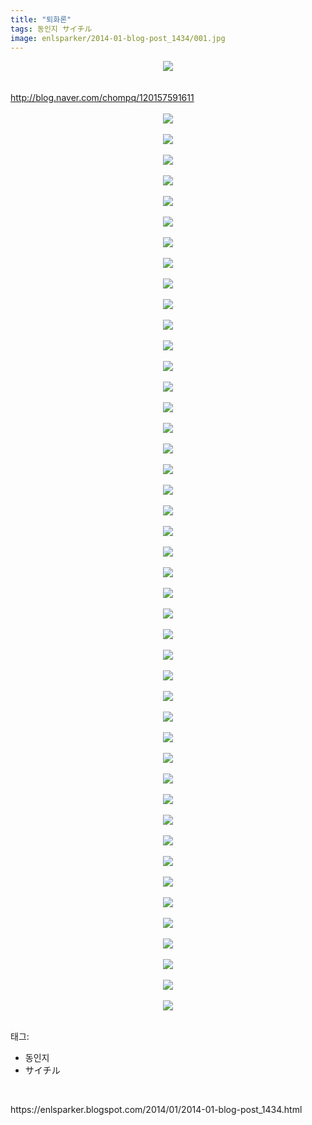 ```yaml
---
title: "퇴화론"
tags: 동인지 サイチル
image: enlsparker/2014-01-blog-post_1434/001.jpg
---
```

<div class="article">
<div class="post-body entry-content" id="post-body-6026787362671710899" itemprop="description articleBody">
<div class="separator" style="clear: both; text-align: center;">
<a href="//3.bp.blogspot.com/-DdJ_0ugtHNw/Us0vwWQC6wI/AAAAAAAABTc/oTNaX6lTLvk/s1600/%E9%80%80%E5%8C%96%E8%AB%96_001.jpg" imageanchor="1" style="margin-left: 1em; margin-right: 1em;"><img border="0" src="{{ site.nasurl }}/enlsparker/2014-01-blog-post_1434/%E9%80%80%E5%8C%96%E8%AB%96_001.jpg"/></a></div>
<br/>
<a name="more"></a><br/>
<a href="http://blog.naver.com/chompq/120157591611">http://blog.naver.com/chompq/120157591611</a><br/>
<div style="text-align: center;">
<br/></div>
<div class="separator" style="clear: both; text-align: center;">
<a href="//1.bp.blogspot.com/-TRN7cYcpjs8/Us0vwMduJqI/AAAAAAAABTY/jeOcpJL6cQQ/s1600/%E9%80%80%E5%8C%96%E8%AB%96_003.jpg" imageanchor="1" style="margin-left: 1em; margin-right: 1em;"><img border="0" src="{{ site.nasurl }}/enlsparker/2014-01-blog-post_1434/%E9%80%80%E5%8C%96%E8%AB%96_003.jpg"/></a></div>
<br/>
<div class="separator" style="clear: both; text-align: center;">
<a href="//1.bp.blogspot.com/-uliJBrW4dQg/Us0vv6SSNSI/AAAAAAAABTU/npQzeLTMdaM/s1600/%E9%80%80%E5%8C%96%E8%AB%96_004.jpg" imageanchor="1" style="margin-left: 1em; margin-right: 1em;"><img border="0" src="{{ site.nasurl }}/enlsparker/2014-01-blog-post_1434/%E9%80%80%E5%8C%96%E8%AB%96_004.jpg"/></a></div>
<br/>
<div class="separator" style="clear: both; text-align: center;">
<a href="//3.bp.blogspot.com/-9_vyry4W6AE/Us0vxZYUbLI/AAAAAAAABTo/Zl9n1qd8ktE/s1600/%E9%80%80%E5%8C%96%E8%AB%96_005.jpg" imageanchor="1" style="margin-left: 1em; margin-right: 1em;"><img border="0" src="{{ site.nasurl }}/enlsparker/2014-01-blog-post_1434/%E9%80%80%E5%8C%96%E8%AB%96_005.jpg"/></a></div>
<br/>
<div class="separator" style="clear: both; text-align: center;">
<a href="//1.bp.blogspot.com/-K3tW5zAi1Uw/Us0vx03YUfI/AAAAAAAABTw/w34oGj1cEDM/s1600/%E9%80%80%E5%8C%96%E8%AB%96_007.jpg" imageanchor="1" style="margin-left: 1em; margin-right: 1em;"><img border="0" src="{{ site.nasurl }}/enlsparker/2014-01-blog-post_1434/%E9%80%80%E5%8C%96%E8%AB%96_007.jpg"/></a></div>
<br/>
<div class="separator" style="clear: both; text-align: center;">
<a href="//1.bp.blogspot.com/-lzaZu1CiJ9Y/Us0vyPtgN6I/AAAAAAAABT4/Nd1iiPwJNGw/s1600/%E9%80%80%E5%8C%96%E8%AB%96_008.jpg" imageanchor="1" style="margin-left: 1em; margin-right: 1em;"><img border="0" src="{{ site.nasurl }}/enlsparker/2014-01-blog-post_1434/%E9%80%80%E5%8C%96%E8%AB%96_008.jpg"/></a></div>
<br/>
<div class="separator" style="clear: both; text-align: center;">
<a href="//4.bp.blogspot.com/--vuO2PWO5Yc/Us0vy5tQ-3I/AAAAAAAABUA/sGyRJYhIAXs/s1600/%E9%80%80%E5%8C%96%E8%AB%96_009.jpg" imageanchor="1" style="margin-left: 1em; margin-right: 1em;"><img border="0" src="{{ site.nasurl }}/enlsparker/2014-01-blog-post_1434/%E9%80%80%E5%8C%96%E8%AB%96_009.jpg"/></a></div>
<br/>
<div class="separator" style="clear: both; text-align: center;">
<a href="//2.bp.blogspot.com/-TrDTIU2fZhs/Us0vzjssfYI/AAAAAAAABUI/2bVjjuNHKy4/s1600/%E9%80%80%E5%8C%96%E8%AB%96_010.jpg" imageanchor="1" style="margin-left: 1em; margin-right: 1em;"><img border="0" src="{{ site.nasurl }}/enlsparker/2014-01-blog-post_1434/%E9%80%80%E5%8C%96%E8%AB%96_010.jpg"/></a></div>
<br/>
<div class="separator" style="clear: both; text-align: center;">
<a href="//4.bp.blogspot.com/-PfkJMiQa04w/Us0vzji9-2I/AAAAAAAABUQ/GRQFMKYMeRI/s1600/%E9%80%80%E5%8C%96%E8%AB%96_011.jpg" imageanchor="1" style="margin-left: 1em; margin-right: 1em;"><img border="0" src="{{ site.nasurl }}/enlsparker/2014-01-blog-post_1434/%E9%80%80%E5%8C%96%E8%AB%96_011.jpg"/></a></div>
<br/>
<div class="separator" style="clear: both; text-align: center;">
<a href="//3.bp.blogspot.com/-WhcqvzHWQ3I/Us0v0Qz3VCI/AAAAAAAABUY/Zcu-Njl6f70/s1600/%E9%80%80%E5%8C%96%E8%AB%96_012.jpg" imageanchor="1" style="margin-left: 1em; margin-right: 1em;"><img border="0" src="{{ site.nasurl }}/enlsparker/2014-01-blog-post_1434/%E9%80%80%E5%8C%96%E8%AB%96_012.jpg"/></a></div>
<br/>
<div class="separator" style="clear: both; text-align: center;">
<a href="//1.bp.blogspot.com/-B0k9JJOjoQs/Us0v01tQtgI/AAAAAAAABUc/Mf3KplBdhEw/s1600/%E9%80%80%E5%8C%96%E8%AB%96_013.jpg" imageanchor="1" style="margin-left: 1em; margin-right: 1em;"><img border="0" src="{{ site.nasurl }}/enlsparker/2014-01-blog-post_1434/%E9%80%80%E5%8C%96%E8%AB%96_013.jpg"/></a></div>
<br/>
<div class="separator" style="clear: both; text-align: center;">
<a href="//2.bp.blogspot.com/-66g9tKiMW2E/Us0v1u_o-zI/AAAAAAAABUo/7dQepxPdPyA/s1600/%E9%80%80%E5%8C%96%E8%AB%96_014.jpg" imageanchor="1" style="margin-left: 1em; margin-right: 1em;"><img border="0" src="{{ site.nasurl }}/enlsparker/2014-01-blog-post_1434/%E9%80%80%E5%8C%96%E8%AB%96_014.jpg"/></a></div>
<br/>
<div class="separator" style="clear: both; text-align: center;">
<a href="//4.bp.blogspot.com/-7bKYnz8HYRw/Us0v2qZ5H2I/AAAAAAAABU4/NDfAgfaTTB4/s1600/%E9%80%80%E5%8C%96%E8%AB%96_015.jpg" imageanchor="1" style="margin-left: 1em; margin-right: 1em;"><img border="0" src="{{ site.nasurl }}/enlsparker/2014-01-blog-post_1434/%E9%80%80%E5%8C%96%E8%AB%96_015.jpg"/></a></div>
<br/>
<div class="separator" style="clear: both; text-align: center;">
<a href="//1.bp.blogspot.com/-lEycGKIKf3U/Us0v2fuEHwI/AAAAAAAABUw/V-U4vEGfUN8/s1600/%E9%80%80%E5%8C%96%E8%AB%96_016.jpg" imageanchor="1" style="margin-left: 1em; margin-right: 1em;"><img border="0" src="{{ site.nasurl }}/enlsparker/2014-01-blog-post_1434/%E9%80%80%E5%8C%96%E8%AB%96_016.jpg"/></a></div>
<br/>
<div class="separator" style="clear: both; text-align: center;">
<a href="//4.bp.blogspot.com/-RLnjdWnUkag/Us0v23Qbe-I/AAAAAAAABU8/AL9LFbosvMc/s1600/%E9%80%80%E5%8C%96%E8%AB%96_017.jpg" imageanchor="1" style="margin-left: 1em; margin-right: 1em;"><img border="0" src="{{ site.nasurl }}/enlsparker/2014-01-blog-post_1434/%E9%80%80%E5%8C%96%E8%AB%96_017.jpg"/></a></div>
<br/>
<div class="separator" style="clear: both; text-align: center;">
<a href="//3.bp.blogspot.com/-lerewblK9bI/Us0v3Q40noI/AAAAAAAABVE/YP9d38pwyyU/s1600/%E9%80%80%E5%8C%96%E8%AB%96_018.jpg" imageanchor="1" style="margin-left: 1em; margin-right: 1em;"><img border="0" src="{{ site.nasurl }}/enlsparker/2014-01-blog-post_1434/%E9%80%80%E5%8C%96%E8%AB%96_018.jpg"/></a></div>
<br/>
<div class="separator" style="clear: both; text-align: center;">
<a href="//3.bp.blogspot.com/-vNJna6EC0T8/Us0v4QVbnCI/AAAAAAAABVU/I8nWFBG852g/s1600/%E9%80%80%E5%8C%96%E8%AB%96_019.jpg" imageanchor="1" style="margin-left: 1em; margin-right: 1em;"><img border="0" src="{{ site.nasurl }}/enlsparker/2014-01-blog-post_1434/%E9%80%80%E5%8C%96%E8%AB%96_019.jpg"/></a></div>
<br/>
<div class="separator" style="clear: both; text-align: center;">
<a href="//1.bp.blogspot.com/-E4Qg6Z2Eh7k/Us0v4gTkiUI/AAAAAAAABVY/doMyo8PvitQ/s1600/%E9%80%80%E5%8C%96%E8%AB%96_020.jpg" imageanchor="1" style="margin-left: 1em; margin-right: 1em;"><img border="0" src="{{ site.nasurl }}/enlsparker/2014-01-blog-post_1434/%E9%80%80%E5%8C%96%E8%AB%96_020.jpg"/></a></div>
<br/>
<div class="separator" style="clear: both; text-align: center;">
<a href="//4.bp.blogspot.com/-D3zkbgCOUVk/Us0v42MMZrI/AAAAAAAABVc/C4wI5nQ9RMs/s1600/%E9%80%80%E5%8C%96%E8%AB%96_021.jpg" imageanchor="1" style="margin-left: 1em; margin-right: 1em;"><img border="0" src="{{ site.nasurl }}/enlsparker/2014-01-blog-post_1434/%E9%80%80%E5%8C%96%E8%AB%96_021.jpg"/></a></div>
<br/>
<div class="separator" style="clear: both; text-align: center;">
<a href="//1.bp.blogspot.com/-HZMsjR83D9o/Us0v50P0EmI/AAAAAAAABVs/BfdjyCFWX5Y/s1600/%E9%80%80%E5%8C%96%E8%AB%96_022.jpg" imageanchor="1" style="margin-left: 1em; margin-right: 1em;"><img border="0" src="{{ site.nasurl }}/enlsparker/2014-01-blog-post_1434/%E9%80%80%E5%8C%96%E8%AB%96_022.jpg"/></a></div>
<br/>
<div class="separator" style="clear: both; text-align: center;">
<a href="//1.bp.blogspot.com/-qL2V9TFss_g/Us0v63FEehI/AAAAAAAABV0/z-NHlFAUt8k/s1600/%E9%80%80%E5%8C%96%E8%AB%96_023.jpg" imageanchor="1" style="margin-left: 1em; margin-right: 1em;"><img border="0" src="{{ site.nasurl }}/enlsparker/2014-01-blog-post_1434/%E9%80%80%E5%8C%96%E8%AB%96_023.jpg"/></a></div>
<br/>
<div class="separator" style="clear: both; text-align: center;">
<a href="//1.bp.blogspot.com/-KgrtLoXs-pg/Us0v64v4idI/AAAAAAAABV4/9t4sTQwlFxE/s1600/%E9%80%80%E5%8C%96%E8%AB%96_024.jpg" imageanchor="1" style="margin-left: 1em; margin-right: 1em;"><img border="0" src="{{ site.nasurl }}/enlsparker/2014-01-blog-post_1434/%E9%80%80%E5%8C%96%E8%AB%96_024.jpg"/></a></div>
<br/>
<div class="separator" style="clear: both; text-align: center;">
<a href="//2.bp.blogspot.com/-gN77lhxD6AQ/Us0v7UJV1OI/AAAAAAAABV8/wBZmQ5efkMQ/s1600/%E9%80%80%E5%8C%96%E8%AB%96_025.jpg" imageanchor="1" style="margin-left: 1em; margin-right: 1em;"><img border="0" src="{{ site.nasurl }}/enlsparker/2014-01-blog-post_1434/%E9%80%80%E5%8C%96%E8%AB%96_025.jpg"/></a></div>
<br/>
<div class="separator" style="clear: both; text-align: center;">
<a href="//2.bp.blogspot.com/-UWCKQa9-iXY/Us0v85QMfVI/AAAAAAAABWM/_S6vAIE-cvo/s1600/%E9%80%80%E5%8C%96%E8%AB%96_026.jpg" imageanchor="1" style="margin-left: 1em; margin-right: 1em;"><img border="0" src="{{ site.nasurl }}/enlsparker/2014-01-blog-post_1434/%E9%80%80%E5%8C%96%E8%AB%96_026.jpg"/></a></div>
<br/>
<div class="separator" style="clear: both; text-align: center;">
<a href="//3.bp.blogspot.com/-HHLWWVNajQU/Us0v9Xme1RI/AAAAAAAABWQ/vI9RWat7Uaw/s1600/%E9%80%80%E5%8C%96%E8%AB%96_027.jpg" imageanchor="1" style="margin-left: 1em; margin-right: 1em;"><img border="0" src="{{ site.nasurl }}/enlsparker/2014-01-blog-post_1434/%E9%80%80%E5%8C%96%E8%AB%96_027.jpg"/></a></div>
<br/>
<div class="separator" style="clear: both; text-align: center;">
<a href="//1.bp.blogspot.com/-ezO3FuLePvI/Us0v9Xu3jTI/AAAAAAAABWU/3PI_N7cZVi8/s1600/%E9%80%80%E5%8C%96%E8%AB%96_028.jpg" imageanchor="1" style="margin-left: 1em; margin-right: 1em;"><img border="0" src="{{ site.nasurl }}/enlsparker/2014-01-blog-post_1434/%E9%80%80%E5%8C%96%E8%AB%96_028.jpg"/></a></div>
<br/>
<div class="separator" style="clear: both; text-align: center;">
<a href="//2.bp.blogspot.com/-6vgbDONU2z4/Us0v-nflYXI/AAAAAAAABWk/loDLpMRVtZc/s1600/%E9%80%80%E5%8C%96%E8%AB%96_029.jpg" imageanchor="1" style="margin-left: 1em; margin-right: 1em;"><img border="0" src="{{ site.nasurl }}/enlsparker/2014-01-blog-post_1434/%E9%80%80%E5%8C%96%E8%AB%96_029.jpg"/></a></div>
<br/>
<div class="separator" style="clear: both; text-align: center;">
<a href="//1.bp.blogspot.com/-ZgwSecRp1aU/Us0v_c_nyLI/AAAAAAAABWo/uwG7vNFohO0/s1600/%E9%80%80%E5%8C%96%E8%AB%96_030.jpg" imageanchor="1" style="margin-left: 1em; margin-right: 1em;"><img border="0" src="{{ site.nasurl }}/enlsparker/2014-01-blog-post_1434/%E9%80%80%E5%8C%96%E8%AB%96_030.jpg"/></a></div>
<br/>
<div class="separator" style="clear: both; text-align: center;">
<a href="//2.bp.blogspot.com/-gvQkZBXVltw/Us0v_mxxUoI/AAAAAAAABWw/ugsLXJlbb7s/s1600/%E9%80%80%E5%8C%96%E8%AB%96_031.jpg" imageanchor="1" style="margin-left: 1em; margin-right: 1em;"><img border="0" src="{{ site.nasurl }}/enlsparker/2014-01-blog-post_1434/%E9%80%80%E5%8C%96%E8%AB%96_031.jpg"/></a></div>
<br/>
<div class="separator" style="clear: both; text-align: center;">
<a href="//1.bp.blogspot.com/-ZIQ4I8oTK2k/Us0wADJsk2I/AAAAAAAABW0/hrvZoeyE4tk/s1600/%E9%80%80%E5%8C%96%E8%AB%96_032.jpg" imageanchor="1" style="margin-left: 1em; margin-right: 1em;"><img border="0" src="{{ site.nasurl }}/enlsparker/2014-01-blog-post_1434/%E9%80%80%E5%8C%96%E8%AB%96_032.jpg"/></a></div>
<br/>
<div class="separator" style="clear: both; text-align: center;">
<a href="//1.bp.blogspot.com/-IUsV1C6guKU/Us0wBajl-SI/AAAAAAAABXE/9hUlAhNTZQg/s1600/%E9%80%80%E5%8C%96%E8%AB%96_033.jpg" imageanchor="1" style="margin-left: 1em; margin-right: 1em;"><img border="0" src="{{ site.nasurl }}/enlsparker/2014-01-blog-post_1434/%E9%80%80%E5%8C%96%E8%AB%96_033.jpg"/></a></div>
<br/>
<div class="separator" style="clear: both; text-align: center;">
<a href="//2.bp.blogspot.com/-NcuimEf2MYI/Us0wB7bp31I/AAAAAAAABXI/KuEu5RJAqfQ/s1600/%E9%80%80%E5%8C%96%E8%AB%96_034.jpg" imageanchor="1" style="margin-left: 1em; margin-right: 1em;"><img border="0" src="{{ site.nasurl }}/enlsparker/2014-01-blog-post_1434/%E9%80%80%E5%8C%96%E8%AB%96_034.jpg"/></a></div>
<br/>
<div class="separator" style="clear: both; text-align: center;">
<a href="//4.bp.blogspot.com/-tckdBO6UbOk/Us0wBwahjDI/AAAAAAAABXM/A8cJSLYhAVE/s1600/%E9%80%80%E5%8C%96%E8%AB%96_035.jpg" imageanchor="1" style="margin-left: 1em; margin-right: 1em;"><img border="0" src="{{ site.nasurl }}/enlsparker/2014-01-blog-post_1434/%E9%80%80%E5%8C%96%E8%AB%96_035.jpg"/></a></div>
<br/>
<div class="separator" style="clear: both; text-align: center;">
<a href="//3.bp.blogspot.com/-netoM7Dl5Rw/Us0wCU5JVWI/AAAAAAAABXU/HABucRVKd-A/s1600/%E9%80%80%E5%8C%96%E8%AB%96_036.jpg" imageanchor="1" style="margin-left: 1em; margin-right: 1em;"><img border="0" src="{{ site.nasurl }}/enlsparker/2014-01-blog-post_1434/%E9%80%80%E5%8C%96%E8%AB%96_036.jpg"/></a></div>
<br/>
<div class="separator" style="clear: both; text-align: center;">
<a href="//3.bp.blogspot.com/-XO1T_dwb8Q4/Us0wDjFe7tI/AAAAAAAABXk/XJ0NCophAVg/s1600/%E9%80%80%E5%8C%96%E8%AB%96_037.jpg" imageanchor="1" style="margin-left: 1em; margin-right: 1em;"><img border="0" src="{{ site.nasurl }}/enlsparker/2014-01-blog-post_1434/%E9%80%80%E5%8C%96%E8%AB%96_037.jpg"/></a></div>
<br/>
<div class="separator" style="clear: both; text-align: center;">
<a href="//4.bp.blogspot.com/-yedWaL4XhIA/Us0wEYur-EI/AAAAAAAABXo/ZRPt5ooGBKk/s1600/%E9%80%80%E5%8C%96%E8%AB%96_038.jpg" imageanchor="1" style="margin-left: 1em; margin-right: 1em;"><img border="0" src="{{ site.nasurl }}/enlsparker/2014-01-blog-post_1434/%E9%80%80%E5%8C%96%E8%AB%96_038.jpg"/></a></div>
<br/>
<div class="separator" style="clear: both; text-align: center;">
<a href="//4.bp.blogspot.com/-e3uSoJIdJK0/Us0wEodZZdI/AAAAAAAABXs/yaDHH_KZAHE/s1600/%E9%80%80%E5%8C%96%E8%AB%96_039.jpg" imageanchor="1" style="margin-left: 1em; margin-right: 1em;"><img border="0" src="{{ site.nasurl }}/enlsparker/2014-01-blog-post_1434/%E9%80%80%E5%8C%96%E8%AB%96_039.jpg"/></a></div>
<br/>
<div class="separator" style="clear: both; text-align: center;">
<a href="//1.bp.blogspot.com/-ZLQLMnAyz00/Us0wFhCOO0I/AAAAAAAABX8/xYj_8JLoS6s/s1600/%E9%80%80%E5%8C%96%E8%AB%96_040.jpg" imageanchor="1" style="margin-left: 1em; margin-right: 1em;"><img border="0" src="{{ site.nasurl }}/enlsparker/2014-01-blog-post_1434/%E9%80%80%E5%8C%96%E8%AB%96_040.jpg"/></a></div>
<br/>
<div class="separator" style="clear: both; text-align: center;">
<a href="//2.bp.blogspot.com/-pDztMrfu3sk/Us0wF7lYsCI/AAAAAAAABYA/nH9SLjjtZIQ/s1600/%E9%80%80%E5%8C%96%E8%AB%96_041.jpg" imageanchor="1" style="margin-left: 1em; margin-right: 1em;"><img border="0" src="{{ site.nasurl }}/enlsparker/2014-01-blog-post_1434/%E9%80%80%E5%8C%96%E8%AB%96_041.jpg"/></a></div>
<br/>
<div class="separator" style="clear: both; text-align: center;">
<a href="//3.bp.blogspot.com/-5QnUvG2hjHg/Us0wGJ68VqI/AAAAAAAABYE/NhL8rkItAAU/s1600/%E9%80%80%E5%8C%96%E8%AB%96_042.jpg" imageanchor="1" style="margin-left: 1em; margin-right: 1em;"><img border="0" src="{{ site.nasurl }}/enlsparker/2014-01-blog-post_1434/%E9%80%80%E5%8C%96%E8%AB%96_042.jpg"/></a></div>
<br/>
<div class="separator" style="clear: both; text-align: center;">
<a href="//4.bp.blogspot.com/-j4sI-yiNNeI/Us0wHMoCtGI/AAAAAAAABYQ/SW3j0g5GfxM/s1600/%E9%80%80%E5%8C%96%E8%AB%96_043.jpg" imageanchor="1" style="margin-left: 1em; margin-right: 1em;"><img border="0" src="{{ site.nasurl }}/enlsparker/2014-01-blog-post_1434/%E9%80%80%E5%8C%96%E8%AB%96_043.jpg"/></a></div>
<br/>
<div class="separator" style="clear: both; text-align: center;">
<a href="//4.bp.blogspot.com/-PHW_vmROy8M/Us0wHoN2KZI/AAAAAAAABYY/9WCOwCGYCag/s1600/%E9%80%80%E5%8C%96%E8%AB%96_044.jpg" imageanchor="1" style="margin-left: 1em; margin-right: 1em;"><img border="0" src="{{ site.nasurl }}/enlsparker/2014-01-blog-post_1434/%E9%80%80%E5%8C%96%E8%AB%96_044.jpg"/></a></div>
<br/>
<div class="separator" style="clear: both; text-align: center;">
<a href="//1.bp.blogspot.com/-onW2H6JiPFc/Us0wHzeXrZI/AAAAAAAABYg/beFtRKV40co/s1600/%E9%80%80%E5%8C%96%E8%AB%96_045.jpg" imageanchor="1" style="margin-left: 1em; margin-right: 1em;"><img border="0" src="{{ site.nasurl }}/enlsparker/2014-01-blog-post_1434/%E9%80%80%E5%8C%96%E8%AB%96_045.jpg"/></a></div>
<br/>
<div class="separator" style="clear: both; text-align: center;">
<a href="//4.bp.blogspot.com/-1qs_ryMUeaQ/Us0wIDMLj2I/AAAAAAAABYk/7UmlF3DR6qk/s1600/%E9%80%80%E5%8C%96%E8%AB%96_046.jpg" imageanchor="1" style="margin-left: 1em; margin-right: 1em;"><img border="0" src="{{ site.nasurl }}/enlsparker/2014-01-blog-post_1434/%E9%80%80%E5%8C%96%E8%AB%96_046.jpg"/></a></div>
<br/>
<div class="separator" style="clear: both; text-align: center;">
<a href="//1.bp.blogspot.com/-5DFC2YGJRZo/Us0wI7v13CI/AAAAAAAABYs/qcwBkUfZ3xo/s1600/%E9%80%80%E5%8C%96%E8%AB%96_999.jpg" imageanchor="1" style="margin-left: 1em; margin-right: 1em;"><img border="0" src="{{ site.nasurl }}/enlsparker/2014-01-blog-post_1434/%E9%80%80%E5%8C%96%E8%AB%96_999.jpg"/></a></div>
<div style="text-align: center;">
<br/></div>
<div style="clear: both;"></div>
</div></div><div class="tagTrail">
<p>태그: </p>
<ul>
<li>동인지</li>
<li>サイチル</li>
</ul>
</div>
<br/>
<p id="refer">https://enlsparker.blogspot.com/2014/01/2014-01-blog-post_1434.html</p>
<br/>
